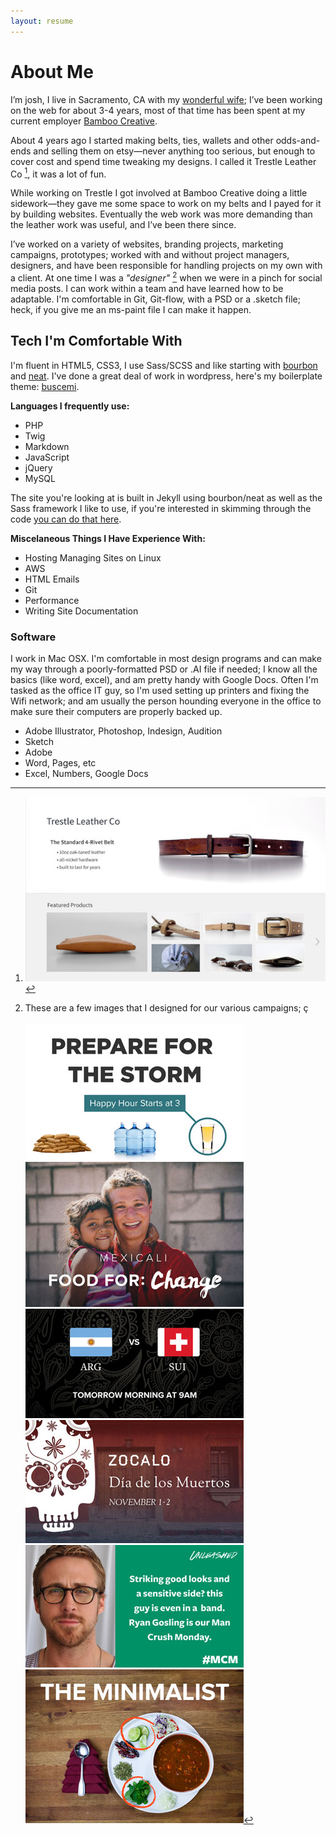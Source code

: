 ```yaml
---
layout: resume
---
```


<!-- ![Josh Reeder-Esparza](/images/josh.jpg)
{: .face }
 -->

# About Me

I’m josh, I live in Sacramento, CA with my [wonderful wife](https://www.instagram.com/leilamre/); I’ve been working on the web for about 3-4 years, most of that time has been spent at my current employer [Bamboo Creative](https://bamboocreative.com/). 

About 4 years ago I started making belts, ties, wallets and other odds-and-ends and selling them on etsy—never anything too serious, but enough to cover cost and spend time tweaking my designs. I called it Trestle Leather Co [^trestle], it was a lot of fun.

While working on Trestle I got involved at Bamboo Creative doing a little sidework—they gave me some space to work on my belts and I payed for it by building websites. Eventually the web work was more demanding than the leather work was useful, and I’ve been there since. 

I’ve worked on a variety of websites, branding projects, marketing campaigns, prototypes; worked with and without project managers, designers, and have been responsible for handling projects on my own with a client. At one time I was a *"designer"* [^1] when we were in a pinch for social media posts. I can work within a team and have learned how to be adaptable. I'm comfortable in Git, Git-flow, with a PSD or a .sketch file; heck, if you give me an ms-paint file I can make it happen.

## Tech I'm Comfortable With

I'm fluent in HTML5, CSS3, I use Sass/SCSS and like starting with [bourbon](http://bourbon.io) and [neat](http://neat.bourbon.io/). I've done a great deal of work in wordpress, here's my boilerplate theme: [buscemi](https://github.com/joshre/buscemi). 

**Languages I frequently use:**

- PHP
- Twig
- Markdown
- JavaScript
- jQuery
- MySQL

The site you're looking at is built in Jekyll using bourbon/neat as well as the Sass framework I like to use, if you're interested in skimming through the code [you can do that here](https://github.com/joshre/joshre.github.io).

**Miscelaneous Things I Have Experience With:**

- Hosting Managing Sites on Linux
- AWS
- HTML Emails
- Git
- Performance 
- Writing Site Documentation

### Software

I work in Mac OSX. I'm comfortable in most design programs and can make my way through a poorly-formatted PSD or .AI file if needed; I know all the basics (like word, excel), and am pretty handy with Google Docs. Often I'm tasked as the office IT guy, so I'm used setting up printers and fixing the Wifi network; and am usually the person hounding everyone in the office to make sure their computers are properly backed up. 


- Adobe Illustrator, Photoshop, Indesign, Audition
- Sketch
- Adobe 
- Word, Pages, etc
- Excel, Numbers, Google Docs


[^1]: These are a few images that I designed for our various campaigns; ç <br><br> ![Social Image](/images/social/01.jpg) ![Social Image](/images/social/02.jpg) ![Social Image](/images/social/03.jpg) ![Social Image](/images/social/04.jpg) ![Social Image](/images/social/05.jpg) ![Social Image](/images/social/06.jpg)
[^trestle]: ![Trestle Leather](/images/trestle2.jpg)